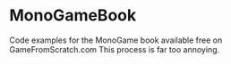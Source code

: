 # MonoGameBook
Code examples for the MonoGame book available free on GameFromScratch.com
This process is far too annoying.

